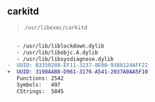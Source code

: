 ## carkitd

> `/usr/libexec/carkitd`

```diff

   - /usr/lib/liblockdown.dylib
   - /usr/lib/libobjc.A.dylib
   - /usr/lib/libsysdiagnose.dylib
-  UUID: B3350208-EF11-3237-8E00-9388124AFF22
+  UUID: 3190AAB8-D961-3176-A541-2037A0AA5F10
   Functions: 2542
   Symbols:   497
   CStrings:  5845

```
